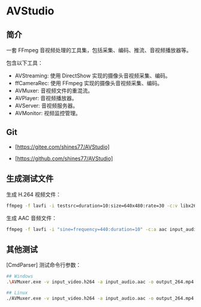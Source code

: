 # AVStudio

## 简介

一套 FFmpeg 音视频处理的工具集，包括采集、编码、推流、音视频播放器等。

包含以下工具：

- AVStreaming: 使用 DirectShow 实现的摄像头音视频采集、编码。
- ffCameraRec: 使用 FFmpeg 实现的摄像头音视频采集、编码。
- AVMuxer: 音视频文件的重混流。
- AVPlayer: 音视频播放器。
- AVServer: 音视频服务器。
- AVMonitor: 视频监控管理。

## Git

- [https://gitee.com/shines77/AVStudio]

- [https://github.com/shines77/AVStudio]

## 生成测试文件

生成 H.264 视频文件：

```bash
ffmpeg -f lavfi -i testsrc=duration=10:size=640x480:rate=30 -c:v libx264 -pix_fmt yuv420p input_video.h264
```

生成 AAC 音频文件：

```bash
ffmpeg -f lavfi -i "sine=frequency=440:duration=10" -c:a aac input_audio.aac
```

## 其他测试

[CmdParser] 测试命令行参数：

```bash
## Windows
.\AVMuxer.exe -v input_video.h264 -a input_audio.aac -o output_264.mp4

## Linux
./AVMuxer.exe -v input_video.h264 -a input_audio.aac -o output_264.mp4
```
